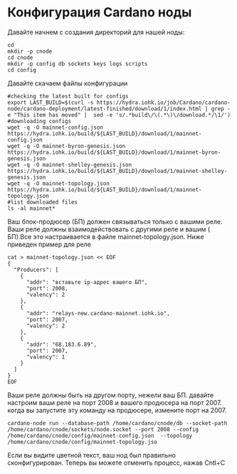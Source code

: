 # Конфигурация Cardano ноды

Давайте начнем с создания директорий для нашей ноды:

```text
cd 
mkdir -p cnode
cd cnode
mkdir -p config db sockets keys logs scripts  
cd config
```

Давайте скачаем файлы конфигурации

```text
#checking the latest built for configs
export LAST_BUILD=$(curl -s https://hydra.iohk.io/job/Cardano/cardano-node/cardano-deployment/latest-finished/download/1/index.html | grep -e "This item has moved" |  sed -e 's/.*build\/\(.*\)\/download.*/\1/')
#downloading configs
wget -q -O mainnet-config.json https://hydra.iohk.io/build/${LAST_BUILD}/download/1/mainnet-config.json
wget -q -O mainnet-byron-genesis.json https://hydra.iohk.io/build/${LAST_BUILD}/download/1/mainnet-byron-genesis.json
wget -q -O mainnet-shelley-genesis.json https://hydra.iohk.io/build/${LAST_BUILD}/download/1/mainnet-shelley-genesis.json
wget -q -O mainnet-topology.json https://hydra.iohk.io/build/${LAST_BUILD}/download/1/mainnet-topology.json
#list downloaded files
ls -al mainnet*
```

Ваш блок-продюсер \(БП\) должен связываться только с вашими реле. Ваши реле должны взаимодействовать с другими реле и вашим \( БП\).Все это настраивается в файле mainnet-topology.json. Ниже приведен пример для реле

```text
cat > mainnet-topology.json << EOF
{
  "Producers": [
    {
      "addr": "вставьте ip-адрес вашего БП",
      "port": 2008,
      "valency": 2
    },
    {
      "addr": "relays-new.cardano-mainnet.iohk.io",
      "port": 2007,
      "valency": 2
    },
    {
      "addr": "68.183.6.89",
      "port": 2007,
      "valency": 1
    }
  ]
}
EOF
```

Ваши реле должны быть на другом порту, нежели ваш БП. давайте настроим ваши реле на порт 2008 и вашего продюсера на порт 2007. когда вы запустите эту команду на продюсере, измените порт на 2007.

```text
cardano-node run --database-path /home/cardano/cnode/db --socket-path /home/cardano/cnode/sockets/node.socket --port 2008 --config /home/cardano/cnode/config/mainnet-config.json  --topology /home/cardano/cnode/config/mainnet-topology.jso
```

Если вы видите цветной текст, ваш нод был правильно сконфигурирован. Теперь вы можете отменить процесс, нажав Cntl+C

